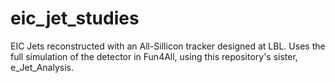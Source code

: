 # eic_jet_studies
EIC Jets reconstructed with an All-Sillicon tracker designed at LBL. Uses the full simulation of the detector in Fun4All, using this repository's sister, e_Jet_Analysis.
